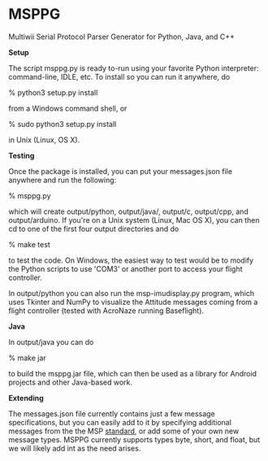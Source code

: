 # MSPPG
Multiwii Serial Protocol Parser Generator for Python, Java, and C++

<b>Setup</b>

The script msppg.py is ready to-run using your favorite Python interpreter: command-line, IDLE, etc.  To install so you can run it anywhere, do

% python3 setup.py install

from a Windows command shell, or

% sudo python3 setup.py install

in Unix (Linux, OS X).

<b>Testing</b>

Once the package is installed, you can put your messages.json file anywhere and run the following:

% msppg.py

which will create output/python, output/java/, output/c, output/cpp, and output/arduino. If you're on a Unix system
(Linux, Mac OS X), you can then cd to one of the first four output directories and do

% make test

to test the code.  On Windows, the easiest way to test would be to modify the Python scripts to use 'COM3' or
another port to access your flight controller.

In output/python you can also run the msp-imudisplay.py program, which uses Tkinter and NumPy to visualize the Attitude messages coming from a flight controller (tested with AcroNaze running Baseflight).  

<b>Java</b>

In output/java you can do

% make jar

to build the msppg.jar file, which can then be used as a library for Android projects and other Java-based work.

<b>Extending</b>

The messages.json file currently contains just a few message specifications,
but you can easily add to it by specifying additional messages from the the MSP
[standard](http://www.multiwii.com/wiki/index.php?title=Multiwii_Serial_Protocol),
or add some of your own new message types.  MSPPG currently supports types
byte, short, and float, but we will likely add int as the need arises.
